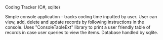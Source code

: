 Coding Tracker (C#, sqlite)

Simple console application - tracks coding time inputted by user.
User can view, add, delete and update records by following instructions in the console.
Uses "ConsoleTableExt" library to print a user friendly table of records in case user queries to view the items.
Database handled by sqlite.
